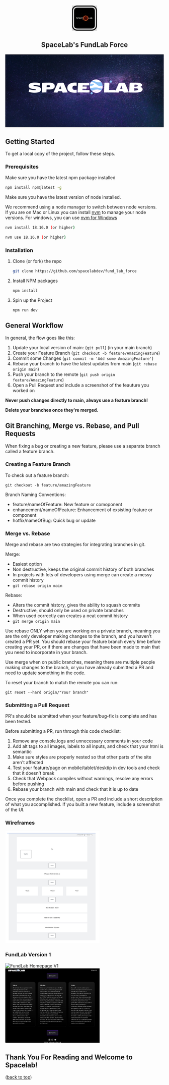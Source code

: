 <!-- PROJECT LOGO -->
<br />
<div align="center">
  <a href="https://github.com/spacelabdev/spacelab-react">
    <img src="public/assets/Images/logo.jpeg" alt="Logo" width="80" height="80">
  </a>

## SpaceLab's FundLab Force

<a href="https://github.com/spacelabdev/spacelab-react">
    <img src="public/assets/Images/banner.png">
</a>
</div>


<!-- GETTING STARTED -->

## Getting Started

To get a local copy of the project, follow these steps.

### Prerequisites

Make sure you have the latest npm package installed

```sh
npm install npm@latest -g
```

Make sure you have the latest version of node installed.

We recommend using a node manager to switch between node versions.  
If you are on Mac or Linux you can install [nvm](https://github.com/nvm-sh/nvm) to manage your node versions. For windows, you can use [nvm for Windows](https://github.com/coreybutler/nvm-windows)

```sh
nvm install 18.16.0 (or higher)
```
```sh
nvm use 18.16.0 (or higher)
```

### Installation

1. Clone (or fork) the repo
    ```sh
    git clone https://github.com/spacelabdev/fund_lab_force
    ```
2. Install NPM packages
    ```sh
    npm install
    ```
3. Spin up the Project
    ```
    npm run dev
    ```

## General Workflow

In general, the flow goes like this:

1. Update your local version of main: (`git pull`) (in your main branch)
2. Create your Feature Branch (`git checkout -b feature/AmazingFeature`)
3. Commit some Changes (`git commit -m 'Add some AmazingFeature'`)
4. Rebase your branch to have the latest updates from main (`git rebase origin main`)
5. Push your branch to the remote (`git push origin feature/AmazingFeature`)
6. Open a Pull Request and include a screenshot of the feauture you worked on

**Never push changes directly to main, always use a feature branch!**

**Delete your branches once they're merged.**


## Git Branching, Merge vs. Rebase, and Pull Requests

When fixing a bug or creating a new feature, please use a separate branch called a feature branch.

### Creating a Feature Branch

To check out a feature branch:

```
git checkout -b feature/amazingFeature
```

Branch Naming Conventions:

-   feature/nameOfFeature: New feature or comoponent
-   enhancement/nameOfFeature: Enhancement of exsisting feature or component
-   hotfix/nameOfBug: Quick bug or update

### Merge vs. Rebase

Merge and rebase are two strategies for integrating branches in git.

Merge:

-   Easiest option
-   Non destructive, keeps the original commit history of both branches
-   In projects with lots of developers using merge can create a messy commit history
-   `git rebase origin main`

Rebase:

-   Alters the commit history, gives the ability to squash commits
-   Destructive, should only be used on private branches
-   When used correctly can creates a neat commit history
-   `git merge origin main`

Use rebase ONLY when you are working on a private branch, meaning you are the only developer making changes to the branch, and you haven’t created a PR yet. You should rebase your feature branch every time before creating your PR, or if there are changes that have been made to main that you need to incorporate in your branch.

Use merge when on public branches, meaning there are multiple people making changes to the branch, or you have already submitted a PR and need to update something in the code.

To reset your branch to match the remote you can run:

```
git reset --hard origin/"Your branch"
```

### Submitting a Pull Request

PR's should be submitted when your feature/bug-fix is complete and has been tested.

Before submitting a PR, run through this code checklist:

1. Remove any console.logs and unnecessary comments in your code
2. Add alt tags to all images, labels to all inputs, and check that your html is semantic
3. Make sure styles are properly nested so that other parts of the site aren't affected
4. Test your feature/page on mobile/tablet/desktip in dev tools and check that it doesn't break
5. Check that Webpack compiles without warnings, resolve any errors before pushing
6. Rebase your branch with main and check that it is up to date

Once you complete the checklist, open a PR and include a short description of what you accomplished. If you built a new feature, include a screenshot of the UI.

### Wireframes

<img src="public/assets/FundLabWireframe.png" alt="FundLab Wireframe" width="300" />

### FundLab Version 1

<img src="public/assets/Versions/Homepage-v1.png" alt="FundLab Homepage V1" width="300" />

<br/>

<img src="public/assets/Versions/Mission-Vission-Values-Page-v1.png" alt="FundLab Mission Vission values V1" width="300" />


## Thank You For Reading and Welcome to Spacelab!

<p>(<a href="#top">back to top</a>)</p>